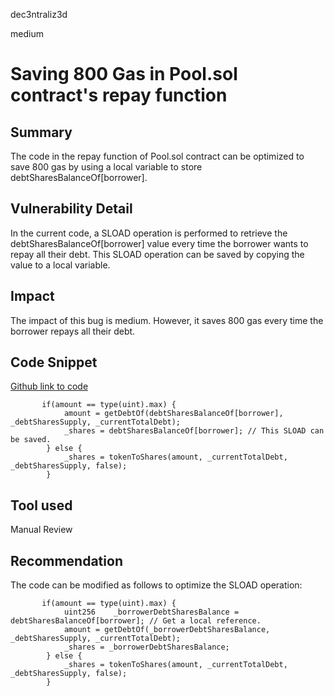 dec3ntraliz3d

medium

# Saving 800 Gas in Pool.sol contract's repay function

## Summary

The code in the repay function of Pool.sol contract can be optimized to save 800 gas by using a local variable to store debtSharesBalanceOf[borrower].

## Vulnerability Detail

In the current code, a SLOAD operation is performed to retrieve the debtSharesBalanceOf[borrower] value every time the borrower wants to repay all their debt. This SLOAD operation can be saved by copying the value to a local variable.

## Impact

The impact of this bug is medium. However, it saves 800 gas every time the borrower repays all their debt.

## Code Snippet

[Github link to code](https://github.com/sherlock-audit/2023-02-surge/blob/main/surge-protocol-v1/src/Pool.sol#L524-L527)

```solidity
       if(amount == type(uint).max) {
            amount = getDebtOf(debtSharesBalanceOf[borrower], _debtSharesSupply, _currentTotalDebt);
            _shares = debtSharesBalanceOf[borrower]; // This SLOAD can be saved. 
        } else {
            _shares = tokenToShares(amount, _currentTotalDebt, _debtSharesSupply, false);
        }
```

## Tool used

Manual Review

## Recommendation

The code can be modified as follows to optimize the SLOAD operation:

```solidity
       if(amount == type(uint).max) {
            uint256    _borrowerDebtSharesBalance = debtSharesBalanceOf[borrower]; // Get a local reference.
            amount = getDebtOf(_borrowerDebtSharesBalance, _debtSharesSupply, _currentTotalDebt);
            _shares = _borrowerDebtSharesBalance;
        } else {
            _shares = tokenToShares(amount, _currentTotalDebt, _debtSharesSupply, false);
        }
```


